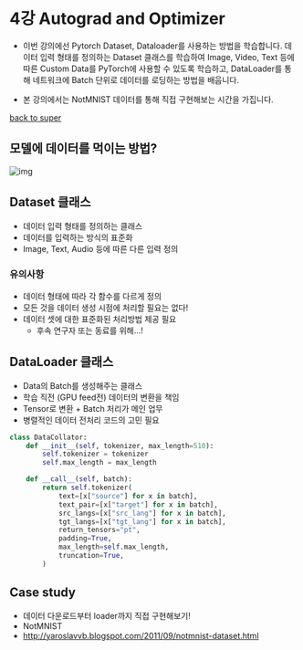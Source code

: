 # 4강 Autograd and Optimizer
- 이번 강의에선 Pytorch Dataset, Dataloader를 사용하는 방법을 학습합니다. 데이터 입력 형태를 정의하는 Dataset 클래스를 학습하여 Image, Video, Text 등에 따른 Custom Data를 PyTorch에 사용할 수 있도록 학습하고, DataLoader를 통해 네트워크에 Batch 단위로 데이터를 로딩하는 방법을 배웁니다.

- 본 강의에서는 NotMNIST 데이터를 통해 직접 구현해보는 시간을 가집니다.

[back to super](https://github.com/jinmang2/boostcamp_ai_tech_2/tree/main/u-stage/pytorch)

## 모델에 데이터를 먹이는 방법?

![img](../../../assets/img/u-stage/pytorch_05_01.PNG)

## Dataset 클래스
- 데이터 입력 형태를 정의하는 클래스
- 데이터를 입력하는 방식의 표준화
- Image, Text, Audio 등에 따른 다른 입력 정의

### 유의사항
- 데이터 형태에 따라 각 함수를 다르게 정의
- 모든 것을 데이터 생성 시점에 처리할 필요는 없다!
- 데이터 셋에 대한 표준화된 처리방법 제공 필요
  - 후속 연구자 또는 동료를 위해...!

## DataLoader 클래스
- Data의 Batch를 생성해주는 클래스
- 학습 직전 (GPU feed전) 데이터의 변환을 책임
- Tensor로 변환 + Batch 처리가 메인 업무
- 병렬적인 데이터 전처리 코드의 고민 필요

```python
class DataCollator:
    def __init__(self, tokenizer, max_length=510):
        self.tokenizer = tokenizer
        self.max_length = max_length

    def __call__(self, batch):
        return self.tokenizer(
            text=[x["source"] for x in batch],
            text_pair=[x["target"] for x in batch],
            src_langs=[x["src_lang"] for x in batch],
            tgt_langs=[x["tgt_lang"] for x in batch],
            return_tensors="pt",
            padding=True,
            max_length=self.max_length,
            truncation=True,
        )
```

## Case study
- 데이터 다운로드부터 loader까지 직접 구현해보기!
- NotMNIST
- http://yaroslavvb.blogspot.com/2011/09/notmnist-dataset.html
